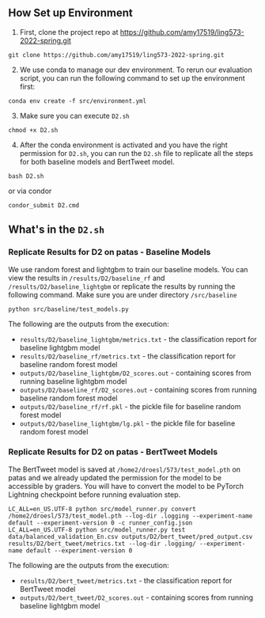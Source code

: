 ## How Set up Environment

1. First, clone the project repo at https://github.com/amy17519/ling573-2022-spring.git

```
git clone https://github.com/amy17519/ling573-2022-spring.git
```

2. We use conda to manage our dev environment. To rerun our evaluation script, you can run the following command to set up the environment first:

```
conda env create -f src/environment.yml
```

3. Make sure you can execute `D2.sh`

```
chmod +x D2.sh
```

4. After the conda environment is activated and you have the right permission for `D2.sh`, you can run the `D2.sh` file to replicate all the steps for both baseline models and BertTweet model.

```
bash D2.sh
```

or via condor

```
condor_submit D2.cmd
```


## What's in the `D2.sh`

### Replicate Results for D2 on patas - Baseline Models

We use random forest and lightgbm to train our baseline models. You can view the results in `/results/D2/baseline_rf` and `/results/D2/baseline_lightgbm` or replicate the results by running the following command. Make sure you are under directory `/src/baseline`

```
python src/baseline/test_models.py
```

The following are the outputs from the execution:

- `results/D2/baseline_lightgbm/metrics.txt` - the classification report for baseline lightgbm model
- `results/D2/baseline_rf/metrics.txt` - the classification report for baseline random forest model
- `outputs/D2/baseline_lightgbm/D2_scores.out` - containing scores from running baseline lightgbm model
- `outputs/D2/baseline_rf/D2_scores.out` - containing scores from running baseline random forest model
- `outputs/D2/baseline_rf/rf.pkl` - the pickle file for baseline random forest model
- `outputs/D2/baseline_lightgbm/lg.pkl` - the pickle file for baseline random forest model


### Replicate Results for D2 on patas - BertTweet Models

The BertTweet model is saved at `/home2/droesl/573/test_model.pth` on patas and we already updated the permission for the model to be accessible by graders. You will have to convert the model to be PyTorch Lightning checkpoint before running evaluation step.

```
LC_ALL=en_US.UTF-8 python src/model_runner.py convert /home2/droesl/573/test_model.pth --log-dir .logging --experiment-name default --experiment-version 0 -c runner_config.json
LC_ALL=en_US.UTF-8 python src/model_runner.py test data/balanced_validation_En.csv outputs/D2/bert_tweet/pred_output.csv results/D2/bert_tweet/metrics.txt --log-dir .logging/ --experiment-name default --experiment-version 0
```

The following are the outputs from the execution:

- `results/D2/bert_tweet/metrics.txt` - the classification report for BertTweet model
- `outputs/D2/bert_tweet/D2_scores.out` - containing scores from running baseline lightgbm model
